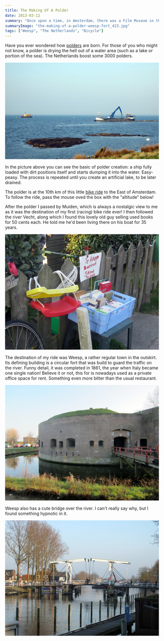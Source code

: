 ```yaml
---
title: The Making Of A Polder
date: 2013-03-12
summary: "Once upon a time, in Amsterdam, there was a Film Museum in the Vondelpark."
summaryImage: "the-making-of-a-polder-weesp-fort_423.jpg"
tags: ["Weesp", "The Netherlands", "Bicycle"]
---
```


Have you ever wondered how [polders](http://en.wikipedia.org/wiki/Land_reclamation) are born. For those of you who might not know, a polder is drying the hell out of a water area (such as a lake or portion of the sea). The Netherlands boost some 3000 polders.

![](the-making-of-a-polder_353.jpg)

In the picture above you can see the basic of polder creation: a ship fully loaded with dirt positions itself and starts dumping it into the water. Easy-peasy. The process is repeated until you create an artificial lake, to be later drained.

The polder is at the 10th km of this little [bike ride](https://www.bikemap.net/en/r/1469106/) to the East of Amsterdam. To follow the ride, pass the mouse oved the box with the "altitude" below!

After the polder I passed by Muiden, which is always a nostalgic view to me as it was the destination of my first (racing) bike ride ever! I then followed the river Vecht, along which I found this lovely old guy selling used books for 50 cents each. He told me he'd been living there on his boat for 35 years.

![](the-making-of-a-polder-books-for-sale_423.jpg)

The destination of my ride was Weesp, a rather regular town in the outskirt. Its defining building is a circular fort that was build to guard the traffic on the river. Funny detail, it was completed in 1861, the year when Italy became one single nation! Believe it or not, this for is nowadays used as a private office space for rent. Something even more bitter than the usual restaurant.

![](the-making-of-a-polder-weesp-fort_423.jpg)

Weesp also has a cute bridge over the river. I can't really say why, but I found something hypnotic in it.

![](the-making-of-a-polder-weesp-bridge_423.jpg)

